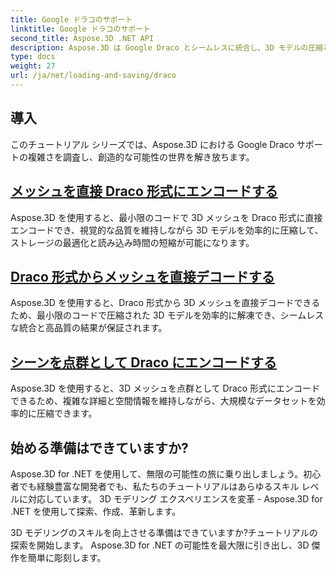 ```yaml
---
title: Google ドラコのサポート
linktitle: Google ドラコのサポート
second_title: Aspose.3D .NET API
description: Aspose.3D は Google Draco とシームレスに統合し、3D モデルの圧縮と解凍を効率的に行い、ファイル サイズを最適化し、パフォーマンスを向上させます。
type: docs
weight: 27
url: /ja/net/loading-and-saving/draco
---
```

## 導入

このチュートリアル シリーズでは、Aspose.3D における Google Draco サポートの複雑さを調査し、創造的な可能性の世界を解き放ちます。

## [メッシュを直接 Draco 形式にエンコードする](encode-mesh)

Aspose.3D を使用すると、最小限のコードで 3D メッシュを Draco 形式に直接エンコードでき、視覚的な品質を維持しながら 3D モデルを効率的に圧縮して、ストレージの最適化と読み込み時間の短縮が可能になります。

## [Draco 形式からメッシュを直接デコードする](decode-mesh)

Aspose.3D を使用すると、Draco 形式から 3D メッシュを直接デコードできるため、最小限のコードで圧縮された 3D モデルを効率的に解凍でき、シームレスな統合と高品質の結果が保証されます。

## [シーンを点群として Draco にエンコードする](encode-scene-as-point-cloud)

Aspose.3D を使用すると、3D メッシュを点群として Draco 形式にエンコードできるため、複雑な詳細と空間情報を維持しながら、大規模なデータセットを効率的に圧縮できます。


## 始める準備はできていますか?

Aspose.3D for .NET を使用して、無限の可能性の旅に乗り出しましょう。初心者でも経験豊富な開発者でも、私たちのチュートリアルはあらゆるスキル レベルに対応しています。 3D モデリング エクスペリエンスを変革 - Aspose.3D for .NET を使用して探索、作成、革新します。

3D モデリングのスキルを向上させる準備はできていますか?チュートリアルの探索を開始します。 Aspose.3D for .NET の可能性を最大限に引き出し、3D 傑作を簡単に彫刻します。